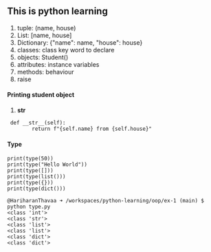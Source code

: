 ## This is python learning

1. tuple: (name, house)
2. List: [name, house]
3. Dictionary: {"name": name, "house": house}
4. classes: class key word to declare
5. objects: Student()
6. attributes: instance variables
7. methods: behaviour
8. raise


#### Printing student object 
1. __str__
```
 def __str__(self):
        return f"{self.name} from {self.house}"
```

#### Type

```
print(type(50))
print(type("Hello World"))
print(type([]))
print(type(list()))
print(type({}))
print(type(dict()))
```

```
@HariharanThavaa ➜ /workspaces/python-learning/oop/ex-1 (main) $ python type.py
<class 'int'>
<class 'str'>
<class 'list'>
<class 'list'>
<class 'dict'>
<class 'dict'>
```